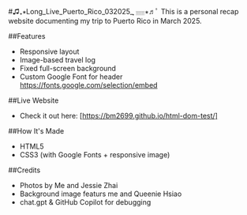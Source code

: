 #♫₊⭒Long_Live_Puerto_Rico_032025_ִֶָ 𓈈⭒♬ﾟ
This is a personal recap website documenting my trip to Puerto Rico in March 2025.

##Features
- Responsive layout
- Image-based travel log
- Fixed full-screen background
- Custom Google Font for header https://fonts.google.com/selection/embed

##Live Website
- Check it out here:
[https://bm2699.github.io/html-dom-test/]

##How It's Made
- HTML5
- CSS3 (with Google Fonts + responsive image)

##Credits
- Photos by Me and Jessie Zhai
- Background image featurs me and Queenie Hsiao
- chat.gpt & GitHub Copilot for debugging
